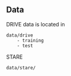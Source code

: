 ## Data

DRIVE data is located in
```
data/drive
    - training
    - test
```

STARE
```
data/stare/
```
